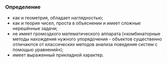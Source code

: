 ### Определение
-  как и геометрия, обладает наглядностью;
-  как и теория чисел, проста в объяснении и имеет сложные нерешённые задачи; 
-  не имеет громоздкого математического аппарата («комбинаторные методы нахождения нужного упорядочения - объектов существенно отличаются от классических методов анализа поведения систем с помощью уравнений»);
-  имеет выраженный прикладной характер.